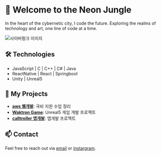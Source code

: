 # 🌌 Welcome to the Neon Jungle

In the heart of the cybernetic city, I code the future. Exploring the realms of technology and art, one line of code at a time.

![사이버펑크 이미지](https://images.unsplash.com/photo-1519608487953-e999c86e7455?w=400&auto=format&fit=crop&q=60&ixlib=rb-4.0.3&ixid=M3wxMjA3fDB8MHxzZWFyY2h8MTF8fCVFQyU4MiVBQyVFQyU5RCVCNCVFQiVCMiU4NCUyMCVFRCU4RSU5MSVFRCU4MSVBQ3xlbnwwfHwwfHx8MA%3D%3D)



## 🛠️ Technologies
- JavaScript | C | C++ | C# | Java
- ReactNative | React | Springboot
- Unity | Unreal5

## 🔗 My Projects
- [**aws 웹개발**](https://github.com/rambe98/full-stack-ssapganung): 국비 지원 수업 정리
- [**Waktron Game**](https://github.com/rambe98/WakTron.main): Unreal5 게임 개발 프로젝트
- [**calltroller 앱개발**](https://github.com/rambe98/teamwork): 앱개발 프로젝트

## 📫 Contact
Feel free to reach out via [email](mailto:rbgks33@gmail.com) or [instargram](https://www.instagram.com/_9uana/).
